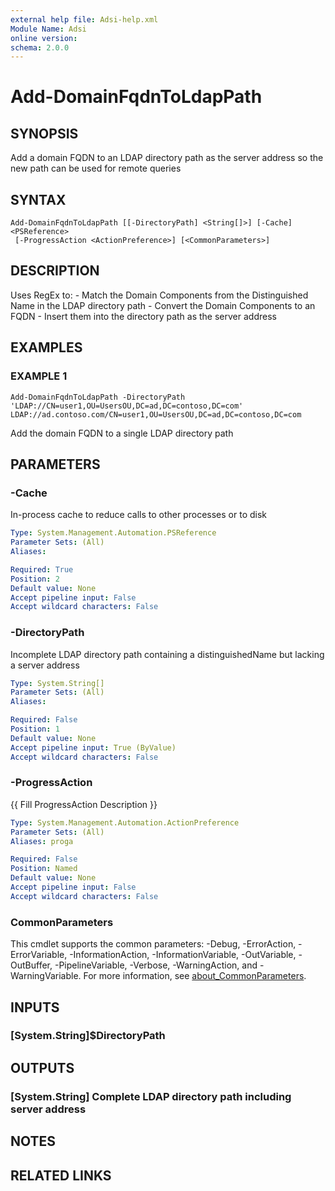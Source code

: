 ```yaml
---
external help file: Adsi-help.xml
Module Name: Adsi
online version:
schema: 2.0.0
---
```


# Add-DomainFqdnToLdapPath

## SYNOPSIS
Add a domain FQDN to an LDAP directory path as the server address so the new path can be used for remote queries

## SYNTAX

```
Add-DomainFqdnToLdapPath [[-DirectoryPath] <String[]>] [-Cache] <PSReference>
 [-ProgressAction <ActionPreference>] [<CommonParameters>]
```

## DESCRIPTION
Uses RegEx to:
    - Match the Domain Components from the Distinguished Name in the LDAP directory path
    - Convert the Domain Components to an FQDN
    - Insert them into the directory path as the server address

## EXAMPLES

### EXAMPLE 1
```
Add-DomainFqdnToLdapPath -DirectoryPath 'LDAP://CN=user1,OU=UsersOU,DC=ad,DC=contoso,DC=com'
LDAP://ad.contoso.com/CN=user1,OU=UsersOU,DC=ad,DC=contoso,DC=com
```

Add the domain FQDN to a single LDAP directory path

## PARAMETERS

### -Cache
In-process cache to reduce calls to other processes or to disk

```yaml
Type: System.Management.Automation.PSReference
Parameter Sets: (All)
Aliases:

Required: True
Position: 2
Default value: None
Accept pipeline input: False
Accept wildcard characters: False
```

### -DirectoryPath
Incomplete LDAP directory path containing a distinguishedName but lacking a server address

```yaml
Type: System.String[]
Parameter Sets: (All)
Aliases:

Required: False
Position: 1
Default value: None
Accept pipeline input: True (ByValue)
Accept wildcard characters: False
```

### -ProgressAction
{{ Fill ProgressAction Description }}

```yaml
Type: System.Management.Automation.ActionPreference
Parameter Sets: (All)
Aliases: proga

Required: False
Position: Named
Default value: None
Accept pipeline input: False
Accept wildcard characters: False
```

### CommonParameters
This cmdlet supports the common parameters: -Debug, -ErrorAction, -ErrorVariable, -InformationAction, -InformationVariable, -OutVariable, -OutBuffer, -PipelineVariable, -Verbose, -WarningAction, and -WarningVariable. For more information, see [about_CommonParameters](http://go.microsoft.com/fwlink/?LinkID=113216).

## INPUTS

### [System.String]$DirectoryPath
## OUTPUTS

### [System.String] Complete LDAP directory path including server address
## NOTES

## RELATED LINKS
